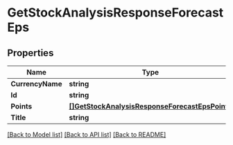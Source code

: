 # GetStockAnalysisResponseForecastEps

## Properties

Name | Type | Description | Notes
------------ | ------------- | ------------- | -------------
**CurrencyName** | **string** |  | [optional] 
**Id** | **string** |  | [optional] 
**Points** | [**[]GetStockAnalysisResponseForecastEpsPoints**](GetStockAnalysisResponse_forecastEps_points.md) |  | [optional] 
**Title** | **string** |  | [optional] 

[[Back to Model list]](../README.md#documentation-for-models) [[Back to API list]](../README.md#documentation-for-api-endpoints) [[Back to README]](../README.md)


